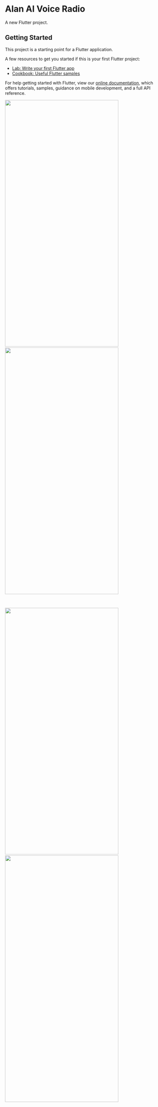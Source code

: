 # Alan AI Voice Radio

A new Flutter project.

## Getting Started

This project is a starting point for a Flutter application.

A few resources to get you started if this is your first Flutter project:

- [Lab: Write your first Flutter app](https://flutter.dev/docs/get-started/codelab)
- [Cookbook: Useful Flutter samples](https://flutter.dev/docs/cookbook)

For help getting started with Flutter, view our
[online documentation](https://flutter.dev/docs), which offers tutorials,
samples, guidance on mobile development, and a full API reference.
<br>
<p><img src="https://user-images.githubusercontent.com/65482419/102751667-35aed780-438e-11eb-9d2b-3303e3e7533d.png" width="375" height="812">
&nbsp;&nbsp;&nbsp;&nbsp;
<img src="https://user-images.githubusercontent.com/65482419/102751676-39425e80-438e-11eb-92dc-64a4a3a8b1c7.png" width="375" height="812">
</p><br>
<p><img src="https://user-images.githubusercontent.com/65482419/102751687-3cd5e580-438e-11eb-848f-2649a6810b26.png" width="375" height="812">
&nbsp;&nbsp;&nbsp;&nbsp;
<img src="https://user-images.githubusercontent.com/65482419/102751690-3cd5e580-438e-11eb-999e-3a96f1337ae0.png" width="375" height="812">
</p>

